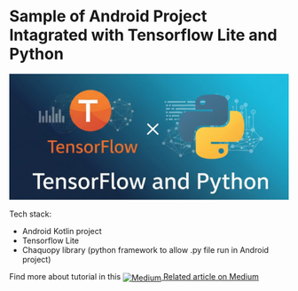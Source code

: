 # Sample of Android Project Intagrated with Tensorflow Lite and Python

<img src="https://raw.githubusercontent.com/mikkelofficial7/android-tensorflow-python-sample/refs/heads/main/banner.png" alt="Related to this Medium article" width="600"/>
  
Tech stack:
- Android Kotlin project
- Tensorflow Lite
- Chaquopy library (python framework to allow .py file run in Android project)

Find more about tutorial in this 
<a href="https://mikkelofficial7.medium.com/combining-python-and-tensorflow-lite-in-android-project-to-run-ml-model-afea687f9f3f">
  <img src="https://cdn.jsdelivr.net/npm/simple-icons@v5/icons/medium.svg" alt="Medium" width="20" style="vertical-align:middle;"/> Related article on Medium
</a>

